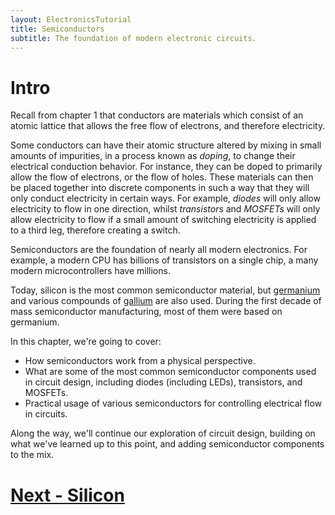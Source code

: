 ```yaml
---
layout: ElectronicsTutorial
title: Semiconductors
subtitle: The foundation of modern electronic circuits.
---
```


# Intro

Recall from chapter 1 that conductors are materials which consist of an atomic lattice that allows the free flow of electrons, and therefore electricity.

Some conductors can have their atomic structure altered by mixing in small amounts of impurities, in a process known as _doping_, to change their electrical conduction behavior. For instance, they can be doped to primarily allow the flow of electrons, or the flow of holes. These materials can then be placed together into discrete components in such a way that they will only conduct electricity in certain ways. For example, _diodes_ will only allow electricity to flow in one direction, whilst _transistors_ and _MOSFETs_ will only allow electricity to flow if a small amount of switching electricity is applied to a third leg, therefore creating a switch.

Semiconductors are the foundation of nearly all modern electronics. For example, a modern CPU has billions of transistors on a single chip, a many modern microcontrollers have millions. 


Today, silicon is the most common semiconductor material, but [germanium](https://en.wikipedia.org/wiki/Germanium) and various compounds of [gallium](https://en.wikipedia.org/wiki/Gallium) are also used. During the first decade of mass semiconductor manufacturing, most of them were based on germanium.

In this chapter, we're going to cover:

 * How semiconductors work from a physical perspective.
 * What are some of the most common semiconductor components used in circuit design, including diodes (including LEDs), transistors, and MOSFETs.
 * Practical usage of various semiconductors for controlling electrical flow in circuits.

Along the way, we'll continue our exploration of circuit design, building on what we've learned up to this point, and adding semiconductor components to the mix.

# [Next - Silicon](../Silicon)


